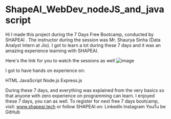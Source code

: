# ShapeAI_WebDev_nodeJS_and_javascript
Hi I made this project during the 7 Days Free Bootcamp, conducted by SHAPEAI . The instructor during the session was Mr. Shaurya Sinha (Data Analyst Intern at Jio). I got to learn a lot during these 7 days and it was an amazing experience learning with SHAPEAI.

Here's the link for you to watch the sessions as well
![image](https://user-images.githubusercontent.com/74047745/125202664-2479d980-e292-11eb-92ca-702ec7514ea8.png)


I got to have hands on experience on:

HTML
JavaScript
Node.js
Express.js

During these 7 days, and everything was explained from the very basics so that anyone with zero experience on programming can learn. I enjoyed these 7 days, you can as well. To register for next free 7 days bootcamp, visit: www.shapeai.tech or follow SHAPEAI on:
 LinkedIn
 Instagram
 YouTu be
 GitHub
